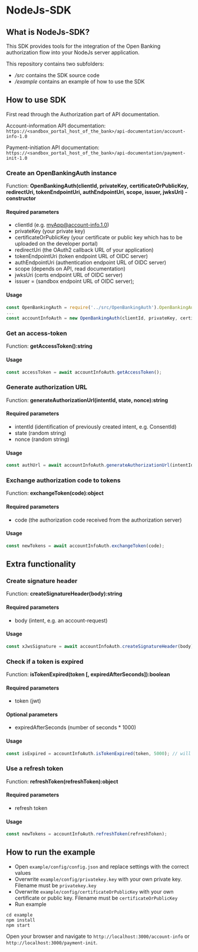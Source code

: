 # NodeJs-SDK

## What is NodeJs-SDK?

This SDK provides tools for the integration of the Open Banking authorization flow into your NodeJs server application.

This repository contains two subfolders:

* */src* contains the SDK source code
* */example* contains an example of how to use the SDK

## How to use SDK

First read through the Authorization part of API documentation.

Account-information API documentation: `https://<sandbox_portal_host_of_the_bank>/api-documentation/account-info-1.0`

Payment-initiation API documentation: `https://<sandbox_portal_host_of_the_bank>/api-documentation/payment-init-1.0`

### Create an OpenBankingAuth instance

Function: **OpenBankingAuth(clientId, privateKey, certificateOrPublicKey, redirectUri, tokenEndpointUri, authEndpointUri, scope, issuer, jwksUri) - constructor**

#### Required parameters

* clientId (e.g. myApp@account-info.1.0)
* privateKey (your private key)
* certificateOrPublicKey (your certificate or public key which has to be uploaded on the developer portal)
* redirectUri (the OAuth2 callback URL of your application)
* tokenEndpointUri (token endpoint URL of OIDC server)
* authEndpointUri (authentication endpoint URL of OIDC server)
* scope (depends on API, read documentation)
* jwksUri (certs endpoint URL of OIDC server)
* issuer = (sandbox endpoint URL of OIDC server);

#### Usage

```javascript
const OpenBankingAuth = require('../src/OpenBankingAuth').OpenBankingAuth;
...
const accountInfoAuth = new OpenBankingAuth(clientId, privateKey, certificateOrPublicKey, redirectUri, tokenEndpointUri, authEndpointUri, scope, issuer, jwksUri);
```

### Get an access-token

Function: **getAccessToken():string**

#### Usage

```javascript
const accessToken = await accountInfoAuth.getAccessToken();
```

### Generate authorization URL

Function: **generateAuthorizationUrl(intentId, state, nonce):string**

#### Required parameters

* intentId (identification of previously created intent, e.g. ConsentId)
* state (random string)
* nonce (random string)

#### Usage

```javascript
const authUrl = await accountInfoAuth.generateAuthorizationUrl(intentId, state, nonce);
```

### Exchange authorization code to tokens

Function: **exchangeToken(code):object**

#### Required parameters

* code (the authorization code received from the authorization server)

#### Usage

```javascript
const newTokens = await accountInfoAuth.exchangeToken(code);
```

## Extra functionality

### Create signature header

Function: **createSignatureHeader(body):string**

#### Required parameters

* body (intent, e.g. an account-request)

#### Usage

```javascript
const xJwsSignature = await accountInfoAuth.createSignatureHeader(body);
```

### Check if a token is expired

Function: **isTokenExpired(token [, expiredAfterSeconds]):boolean**

#### Required parameters

* token (jwt)

#### Optional parameters

* expiredAfterSeconds (number of seconds * 1000)

#### Usage

```javascript
const isExpired = accountInfoAuth.isTokenExpired(token, 5000); // will token expire after five seconds?
```

### Use a refresh token

Function: **refreshToken(refreshToken):object**

#### Required parameters

* refresh token

#### Usage

```javascript
const newTokens = accountInfoAuth.refreshToken(refreshToken);
```

## How to run the example

* Open `example/config/config.json` and replace settings with the correct values
* Overwrite `example/config/privatekey.key` with your own private key. Filename must be `privatekey.key`
* Overwrite `example/config/certificateOrPublicKey` with your own certificate or public key. Filename must be `certificateOrPublicKey`
* Run example

```shell
cd example
npm install
npm start
```

Open your browser and navigate to `http://localhost:3000/account-info` or `http://localhost:3000/payment-init`.
